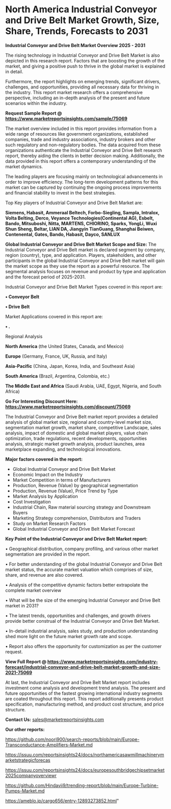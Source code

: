 # North America Industrial Conveyor and Drive Belt Market Growth, Size, Share, Trends, Forecasts to 2031

<Strong> Industrial Conveyor and Drive Belt Market Overview 2025 - 2031</strong>

The rising technology in Industrial Conveyor and Drive Belt Market is also depicted in this research report. Factors that are boosting the growth of the market, and giving a positive push to thrive in the global market is explained in detail.

Furthermore, the report highlights on emerging trends, significant drivers, challenges, and opportunities, providing all necessary data for thriving in the industry. This report market research offers a comprehensive perspective, including an in-depth analysis of the present and future scenarios within the industry.

<strong>Request Sample Report @ <a href=https://www.marketreportsinsights.com/sample/75069>https://www.marketreportsinsights.com/sample/75069</a></strong>

The market overview included in this report provides information from a wide range of resources like government organizations, established companies, trade and industry associations, industry brokers and other such regulatory and non-regulatory bodies. The data acquired from these organizations authenticate the Industrial Conveyor and Drive Belt research report, thereby aiding the clients in better decision making. Additionally, the data provided in this report offers a contemporary understanding of the market dynamics.

The leading players are focusing mainly on technological advancements in order to improve efficiency. The long-term development patterns for this market can be captured by continuing the ongoing process improvements and financial stability to invest in the best strategies.

Top Key players of Industrial Conveyor and Drive Belt Market are:

<strong>Siemens, Habasit, Ammeraal Beltech, Forbo-Siegling, Sampla, Intralox, Volta Belting, Derco, Veyance Technologies(Continental AG), Esbelt, Bando, Mitsuboshi, Nitta, MARTENS, CHIORINO, Sparks, YongLi, Wuxi Shun Sheng, Beltar, LIAN DA, Jiangyin TianGuang, Shanghai Beiwen, Contenental, Gates, Bando, Habasit, Dayco, SANLUX</strong>

<strong><b>Global Industrial Conveyor and Drive Belt Market Scope and Size:</b></strong>
The Industrial Conveyor and Drive Belt market is declared segment by company, region (country), type, and application. Players, stakeholders, and other participants in the global Industrial Conveyor and Drive Belt market will gain the market scope as they use the report as a powerful resource. The segmental analysis focuses on revenue and product by type and application and the forecast period of 2025-2031.

Industrial Conveyor and Drive Belt Market Types covered in this report are:

<strong>• Conveyor Belt

• Drive Belt</strong>

Market Applications covered in this report are:

<strong>• .</strong> 

Regional Analysis

<strong>North America</strong> (the United States, Canada, and Mexico)

<strong>Europe</strong> (Germany, France, UK, Russia, and Italy)

<strong>Asia-Pacific</strong> (China, Japan, Korea, India, and Southeast Asia)

<strong>South America</strong> (Brazil, Argentina, Colombia, etc.)

<strong>The Middle East and Africa</strong> (Saudi Arabia, UAE, Egypt, Nigeria, and South Africa)

<strong>Go For Interesting Discount Here: <a href=https://www.marketreportsinsights.com/discount/75069>https://www.marketreportsinsights.com/discount/75069</a></strong>

The Industrial Conveyor and Drive Belt market report provides a detailed analysis of global market size, regional and country-level market size, segmentation market growth, market share, competitive Landscape, sales analysis, impact of domestic and global market players, value chain optimization, trade regulations, recent developments, opportunities analysis, strategic market growth analysis, product launches, area marketplace expanding, and technological innovations.

<strong><b>Major factors covered in the report:</b></strong>
<ul>
  <li>Global Industrial Conveyor and Drive Belt Market </li>
  <li>Economic Impact on the Industry</li>
  <li>Market Competition in terms of Manufacturers</li>
  <li>Production, Revenue (Value) by geographical segmentation</li>
  <li>Production, Revenue (Value), Price Trend by Type</li>
  <li>Market Analysis by Application</li>
  <li>Cost Investigation</li>
  <li>Industrial Chain, Raw material sourcing strategy and Downstream Buyers</li>
  <li>Marketing Strategy comprehension, Distributors and Traders</li>
  <li>Study on Market Research Factors</li>
  <li>Global Industrial Conveyor and Drive Belt Market Forecast</li>
</ul>

<strong><b>Key Point of the Industrial Conveyor and Drive Belt Market report:</b></strong>

• Geographical distribution, company profiling, and various other market segmentation are provided in the report.

• For better understanding of the global Industrial Conveyor and Drive Belt market status, the accurate market valuation which comprises of size, share, and revenue are also covered.

• Analysis of the competitive dynamic factors better extrapolate the complete market overview

• What will be the size of the emerging Industrial Conveyor and Drive Belt market in 2031?

• The latest trends, opportunities and challenges, and growth drivers provide better construal of the Industrial Conveyor and Drive Belt Market.

• In-detail industrial analysis, sales study, and production understanding shed more light on the future market growth rate and scope.

• Report also offers the opportunity for customization as per the customer request.

<strong><b>View Full Report @ <a href=https://www.marketreportsinsights.com/industry-forecast/industrial-conveyor-and-drive-belt-market-growth-and-size-2021-75069>https://www.marketreportsinsights.com/industry-forecast/industrial-conveyor-and-drive-belt-market-growth-and-size-2021-75069</a></b></strong>


At last, the Industrial Conveyor and Drive Belt Market report includes investment come analysis and development trend analysis. The present and future opportunities of the fastest growing international industry segments are coated throughout this report. This report additionally presents product specification, manufacturing method, and product cost structure, and price structure.

<strong>Contact Us:</strong>
sales@marketreportsinsights.com

<strong>Our other reports:</strong>

<a href=https://github.com/noori900/search-reports/blob/main/Europe-Transconductance-Amplifiers-Market.md>https://github.com/noori900/search-reports/blob/main/Europe-Transconductance-Amplifiers-Market.md</a>

<a href=https://issuu.com/reportsinsights24/docs/northamericasawmillmachinerymarketstrategicforecas>https://issuu.com/reportsinsights24/docs/northamericasawmillmachinerymarketstrategicforecas</a>

<a href=https://issuu.com/reportsinsights24/docs/europesouthbridgechipsetmarket2025companyoverviewr>https://issuu.com/reportsinsights24/docs/europesouthbridgechipsetmarket2025companyoverviewr</a>

<a href=https://github.com/Hindavii9/trending-report/blob/main/Europe-Turbine-Pumps-Market.md>https://github.com/Hindavii9/trending-report/blob/main/Europe-Turbine-Pumps-Market.md</a>

<a href=https://ameblo.jp/cargo656/entry-12893273852.html>https://ameblo.jp/cargo656/entry-12893273852.html</a>"
